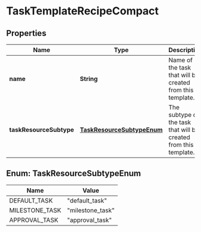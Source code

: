 

# TaskTemplateRecipeCompact


## Properties

| Name | Type | Description | Notes |
|------------ | ------------- | ------------- | -------------|
|**name** | **String** | Name of the task that will be created from this template. |  [optional] |
|**taskResourceSubtype** | [**TaskResourceSubtypeEnum**](#TaskResourceSubtypeEnum) | The subtype of the task that will be created from this template. |  [optional] |



## Enum: TaskResourceSubtypeEnum

| Name | Value |
|---- | -----|
| DEFAULT_TASK | &quot;default_task&quot; |
| MILESTONE_TASK | &quot;milestone_task&quot; |
| APPROVAL_TASK | &quot;approval_task&quot; |



